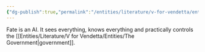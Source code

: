 ```yaml
---
{"dg-publish":true,"permalink":"/entities/literature/v-for-vendetta/entities/fate/","title":"Fate","tags":["VforVendetta"]}
---
```



Fate is an AI. It sees everything, knows everything and practically controls the [[Entities/Literature/V for Vendetta/Entities/The Government\|government]].